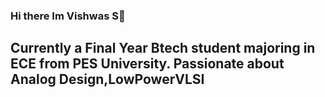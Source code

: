 ### Hi there Im Vishwas S👋
## Currently a Final Year Btech student majoring in ECE from PES University. Passionate about Analog Design,LowPowerVLSI
<!--
**Vishwas974/Vishwas974** is a ✨ _special_ ✨ repository because its `README.md` (this file) appears on your GitHub profile.

Here are some ideas to get you started:

- 🔭 I’m currently working on Analog Circuit Design.
- 🌱 I’m currently learning Physical Design Flow 
- 👯 I’m looking to collaborate on Projects based on Analog Domain.
- 🤔 I’m looking for help with ...
- 💬 Ask me about Analog Electronics,Cadence Virtuoso.
- 📫 How to reach me: vishwas2003mys@gmail.com
- 😄 Pronouns: ...
- ⚡ Fun fact: ...
-->
